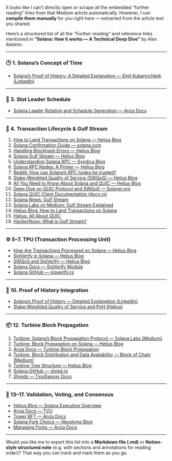 It looks like I can’t directly open or scrape all the embedded “further reading” links from that Medium article automatically. However, I can **compile them manually** for you right here — extracted from the article text you shared.

Here’s a structured list of all the *“Further reading”* and reference links mentioned in **“Solana: How it works — A Technical Deep Dive”** by Alex Alekhin:

---

### 🕒 1. Solana’s Concept of Time

* [Solana’s Proof of History: A Detailed Explanation — Emil Kubanychbek (LinkedIn)](https://www.linkedin.com/pulse/solanas-proof-of-historys-detailed-explanation-emil-kubanychbek-q49ne)

---

### 📅 3. Slot Leader Schedule

* [Solana Leader Rotation and Schedule Generation — Anza Docs](https://docs.anza.xyz/consensus/leader-rotation/#leader-schedule-generation-algorithm)

---

### 🔁 4. Transaction Lifecycle & Gulf Stream

1. [How to Land Transactions on Solana — Helius Blog](https://www.helius.dev/blog/how-to-land-transactions-on-solana#what-is-a-blockhash)
2. [Solana Confirmation Guide — solana.com](https://solana.com/developers/guides/advanced/confirmation)
3. [Handling Blockhash Errors — Helius Blog](https://www.helius.dev/blog/how-to-deal-with-blockhash-errors-on-solana)
4. [Solana Gulf Stream — Helius Blog](https://www.helius.dev/blog/solana-gulf-stream)
5. [Understanding Solana RPC — Syndica Blog](https://blog.syndica.io/understanding-solana-rpc-a-comprehensive-guide-for-developers/)
6. [Solana RPC Nodes: A Primer — Helius Blog](https://www.helius.dev/blog/solana-nodes-a-primer-on-solana-rpcs-validators-and-rpc-providers#rpc-nodes)
7. [Reddit: How can Solana’s RPC nodes be trusted?](https://www.reddit.com/r/solana/comments/uu8mkd/how_can_solanas_rpc_nodes_be_trusted/)
8. [Stake-Weighted Quality of Service (SWQoS) — Helius Blog](https://www.helius.dev/blog/stake-weighted-quality-of-service-everything-you-need-to-know#the-lifecycle-of-a-transaction-with-swqos)
9. [All You Need to Know About Solana and QUIC — Helius Blog](https://www.helius.dev/blog/all-you-need-to-know-about-solana-and-quic)
10. [Deep Dive on QUIC Protocol and SWQoS — Solayer.org](https://solayer.org/resources/solayer-101/dive-on-quic-protocol-and-swqos)
11. [Solana QUIC Client Documentation (docs.rs)](https://docs.rs/solana-quic-client/latest/solana_quic_client/)
12. [Solana News: Gulf Stream](https://solana.com/news/gulf-stream--solana-s-mempool-less-transaction-forwarding-protocol)
13. [Solana Labs on Medium: Gulf Stream Explained](https://medium.com/solana-labs/gulf-stream-solanas-mempool-less-transaction-forwarding-protocol-d342e72186ad)
14. [Helius Blog: How to Land Transactions on Solana](https://www.helius.dev/blog/how-to-land-transactions-on-solana)
15. [Helius: All About QUIC](https://www.helius.dev/blog/all-you-need-to-know-about-solana-and-quic)
16. [HackerNoon: What is Gulf Stream?](https://hackernoon.com/what-is-the-solana-gulf-stream-how-it-differs-from-traditional-mempool-architectures)

---

### ⚙️ 5–7. TPU (Transaction Processing Unit)

* [How Are Transactions Processed on Solana — Helius Blog](https://www.helius.dev/blog/how-to-land-transactions-on-solana#how-are-transactions-processed)
* [SigVerify in Solana — Helius Blog](https://www.helius.dev/blog/how-to-land-transactions-on-solana#sigverify-stage)
* [SWQoS and SigVerify — Helius Blog](https://www.helius.dev/blog/stake-weighted-quality-of-service-everything-you-need-to-know#the-sigverify-stage)
* [Solana Docs — SigVerify Module](https://docs.rs/solana/latest/solana/sigverify/index.html)
* [Solana GitHub — sigverify.rs](https://github.com/solana-labs/solana/blob/master/core/src/sigverify.rs)

---

### 🔗 10. Proof of History Integration

* [Solana’s Proof of History — Detailed Explanation (LinkedIn)](https://www.linkedin.com/pulse/solanas-proof-of-historys-detailed-explanation-emil-kubanychbek-q49ne)
* [Stake-Weighted Quality of Service and PoH (Helius)](https://www.helius.dev/blog/stake-weighted-quality-of-service-everything-you-need-to-know#proof-of-history-poh-service)

---

### 📦 12. Turbine Block Propagation

1. [Turbine: Solana’s Block Propagation Protocol — Solana Labs (Medium)](https://medium.com/solana-labs/turbine-solanas-block-propagation-protocol-solves-the-scalability-trilemma-2ddba46a51db)
2. [Turbine: Block Propagation on Solana — Helius Blog](https://www.helius.dev/blog/turbine-block-propagation-on-solana)
3. [Anza Docs — Turbine Block Propagation](https://docs.anza.xyz/consensus/turbine-block-propagation)
4. [Turbine, Block Distribution and Data Availability — Block of Chain (Medium)](https://blockofchain.medium.com/turbine-block-propagation-and-data-availability-8a27010cd4f5)
5. [Turbine Tree Structure — Helius Blog](https://www.helius.dev/blog/turbine-block-propagation-on-solana#turbine-tree)
6. [Solana GitHub — shred.rs](https://github.com/solana-labs/solana/blob/master/ledger/src/shred.rs)
7. [Shreds — TinyDancer Docs](https://docs.tinydancer.io/core-concepts/shreds)

---

### 🧱 13–17. Validation, Voting, and Consensus

* [Helius Blog — Solana Executive Overview](https://www.helius.dev/blog/solana-executive-overview#consensus)
* [Anza Docs — TVU](https://docs.anza.xyz/validator/tvu)
* [Tower BFT — Anza Docs](https://docs.anza.xyz/implemented-proposals/tower-bft)
* [Solana Fork Choice — Neodyme Blog](https://neodyme.io/en/blog/solana_consensus/#3-fork-choice)
* [Managing Forks — Anza Docs](https://docs.anza.xyz/consensus/managing-forks)

---

Would you like me to export this list into a **Markdown file (.md)** or **Notion-style structured note** (e.g. with sections and annotations for reading order)?
That way you can track and mark them as you go.
